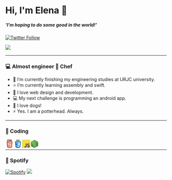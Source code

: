 # Hi, I'm Elena 🤙
##### 'I’m hoping to do some good in the world!'

[![Twitter Follow](https://img.shields.io/twitter/url?color=%231DA1F2&label=ElenaDR27&logo=twitter&logoColor=%231DA1F2&style=for-the-badge&url=https%3A%2F%2Ftwitter.com%2FElenadr27%2Fstatus%2F1403)](https://twitter.com/Elenadr27)

<img src="https://c.tenor.com/NhT7sjXfknYAAAAC/hello-welcome.gif">

---
### 💻 Almost engineer 🍪 Chef 

- 🔭 I’m currently finishing my engineering studies at URJC university.
- ⭐ I’m currently learning assembly and swift.
- 🌈 I love web design and development.
- 💻 My next challenge is programming an android app.
- 🐶 I love dogs!
- ⚡ Yes. I am a potterhead. Always.
---

### 🚀 Coding
<img align="left" alt="HTML5" width="26px" src="https://raw.githubusercontent.com/github/explore/80688e429a7d4ef2fca1e82350fe8e3517d3494d/topics/html/html.png" />

<img align="left" alt="CSS3" width="26px" src="https://raw.githubusercontent.com/github/explore/80688e429a7d4ef2fca1e82350fe8e3517d3494d/topics/css/css.png" />


<img align="left" alt="JavaScript" width="26px" src="https://raw.githubusercontent.com/github/explore/80688e429a7d4ef2fca1e82350fe8e3517d3494d/topics/javascript/javascript.png" />


<img align="left" alt="Node.js" width="26px" src="https://raw.githubusercontent.com/github/explore/80688e429a7d4ef2fca1e82350fe8e3517d3494d/topics/nodejs/nodejs.png" />

<br>

---

### 🎼 Spotify

[![Spotify](https://Elenadr.vercel.app/api/spotify)](https://open.spotify.com/user/Elenadr)
[<img src="https://spotify-helen-egw1a5ren-elenadr.vercel.app/api/spotify-playing" />]()
